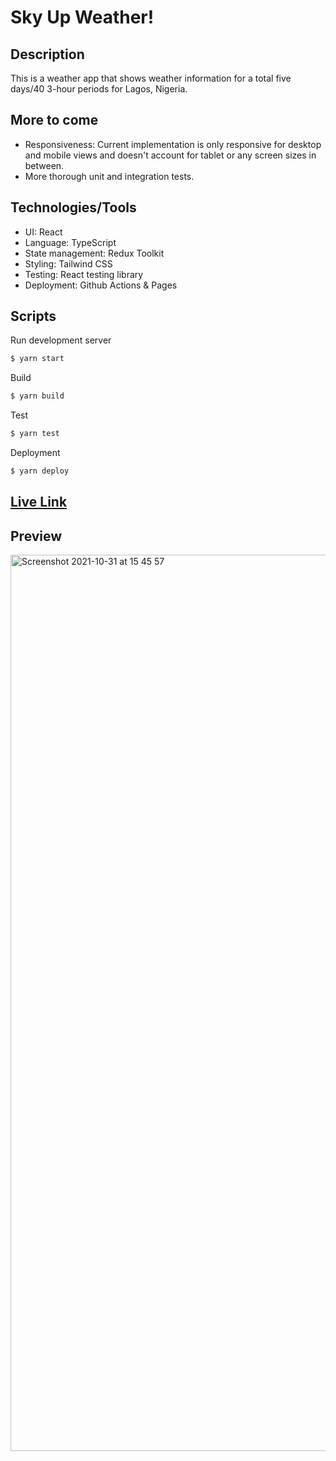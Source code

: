 # Sky Up Weather!

## Description

This is a weather app that shows weather information for a total five days/40 3-hour periods for Lagos, Nigeria.
## More to come
- Responsiveness: Current implementation is only responsive for desktop and mobile views and doesn't account for tablet or any screen sizes in between.
- More thorough unit and integration tests.

## Technologies/Tools

- UI: React
- Language: TypeScript
- State management: Redux Toolkit
- Styling: Tailwind CSS
- Testing: React testing library
- Deployment: Github Actions & Pages
 

## Scripts

Run development server

```bash
$ yarn start
```

Build

```bash
$ yarn build
```

Test

```bash
$ yarn test
```

Deployment

```bash
$ yarn deploy
```

## [Live Link](https://Ndipbanyan.github.io/weather-app)

## Preview

<img width="1434" alt="Screenshot 2021-10-31 at 15 45 57" src="https://user-images.githubusercontent.com/67186679/139601105-66e9ec12-3b65-447b-8cbc-bc9e0278fdd7.png">



